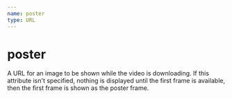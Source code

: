 ```yaml
---
name: poster
type: URL
---
```


# poster

A URL for an image to be shown while the video is downloading. If this attribute isn't specified, nothing is displayed until the first frame is available, then the first frame is shown as the poster frame.